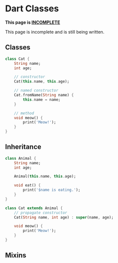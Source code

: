 # Dart Classes

<div class="warning">

**This page is <u>INCOMPLETE</u>**

This page is incomplete and is still being written.

</div>

## Classes

```dart
class Cat {
    String name;
    int age;

    // constructor
    Cat(this.name, this.age);

    // named constructor
    Cat.fromName(String name) {
        this.name = name;
    }

    // method
    void meow() {
        print('Meow!');
    }
}
```

## Inheritance

```dart
class Animal {
    String name;
    int age;

    Animal(this.name, this.age);

    void eat() {
        print('$name is eating.');
    }
}

class Cat extends Animal {
    // propagate constructor
    Cat(String name, int age) : super(name, age);

    void meow() {
        print('Meow!');
    }
}
```

## Mixins

```dart
```
